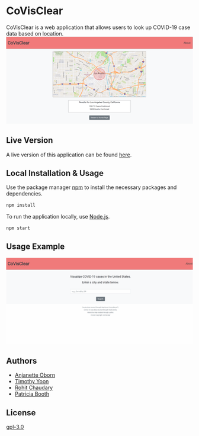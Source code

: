 # CoVisClear

CoVisClear is a web application that allows users to look up COVID-19 case data based on location.
![Screenshot of CoVisClear](covisclear.PNG)

## Live Version

A live version of this application can be found [here](https://covisclear.herokuapp.com).

## Local Installation & Usage

Use the package manager [npm](https://www.npmjs.com/) to install the necessary packages and dependencies.

```bash
npm install
```

To run the application locally, use [Node.js](https://nodejs.org/en/).

```bash
npm start
```

## Usage Example

![GIF of CoVisClear being used](covisclear.gif)

## Authors

* [Anjanette Oborn](https://github.com/oborna)
* [Timothy Yoon](https://github.com/timsyoon)
* [Rohit Chaudary](https://github.com/rorochaudhary)
* [Patricia Booth](https://github.com/alpacawool)

## License
[gpl-3.0](https://choosealicense.com/licenses/gpl-3.0/)